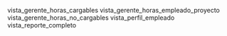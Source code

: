 vista_gerente_horas_cargables
vista_gerente_horas_empleado_proyecto
vista_gerente_horas_no_cargables
vista_perfil_empleado
vista_reporte_completo